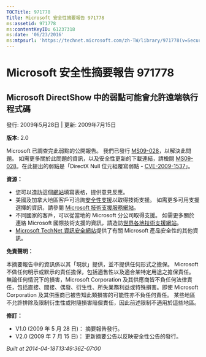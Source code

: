```yaml
---
TOCTitle: 971778
Title: Microsoft 安全性摘要報告 971778
ms:assetid: 971778
ms:contentKeyID: 61237318
ms:date: '06/23/2016'
ms:mtpsurl: 'https://technet.microsoft.com/zh-TW/library/971778(v=Security.10)'
---
```



Microsoft 安全性摘要報告 971778
===============================

Microsoft DirectShow 中的弱點可能會允許遠端執行程式碼
-----------------------------------------------------

發行: 2009年5月28日 | 更新: 2009年7月15日

**版本:** 2.0

Microsoft 已調查完此弱點的公開報告。 我們已發行 [MS09-028](https://technet.microsoft.com/security/bulletin/ms09-028)，以解決此問題。 如需更多關於此問題的資訊，以及安全性更新的下載連結，請檢閱 [MS09-028](https://technet.microsoft.com/security/bulletin/ms09-028)。在此提出的弱點是「DirectX Null 位元組覆寫弱點 - [CVE-2009-1537](https://www.cve.mitre.org/cgi-bin/cvename.cgi?name=cve-2009-1537)」。

**資源：** 

-   您可以造訪這個[網站](https://support.microsoft.com/common/survey.aspx?scid=sw;en;1257&amp;showpage=1&amp;ws=technet&amp;sd=tech)填寫表格，提供意見反應。
-   美國及加拿大地區客戶可洽詢[安全性支援](https://go.microsoft.com/fwlink/?linkid=21131)以取得技術支援。 如需更多可用支援選擇的資訊，請參閱 [Microsoft 技術支援服務網站](https://support.microsoft.com/?ln=zh-tw)。
-   不同國家的客戶，可以從當地的 Microsoft 分公司取得支援。 如需更多關於連絡 Microsoft 國際技術支援的資訊，請造訪[世界各地技術支援網站](https://go.microsoft.com/fwlink/?linkid=21155)。
-   [Microsoft TechNet 資訊安全網站](https://www.microsoft.com/taiwan/technet/security/default.mspx)提供了有關 Microsoft 產品安全性的其他資訊。

**免責聲明：** 

本摘要報告中的資訊係以其「現狀」提供，並不提供任何形式之擔保。 Microsoft 不做任何明示或默示的責任擔保，包括適售性以及適合某特定用途之擔保責任。 無論任何情況下的損害，Microsoft Corporation 及其供應商皆不負任何法律責任，包括直接、間接、偶發、衍生性、所失業務利益或特殊損害。即使 Microsoft Corporation 及其供應商已被告知此類損害的可能性亦不負任何責任。 某些地區不允許排除及限制衍生性或附隨損害賠償責任，因此前述限制不適用於這些地區。

**修訂：** 

-   V1.0 (2009 年 5 月 28 日)： 摘要報告發行。
-   V2.0 (2009 年 7 月 15 日)： 更新摘要公告以反映安全性公告的發行。

*Built at 2014-04-18T13:49:36Z-07:00*
